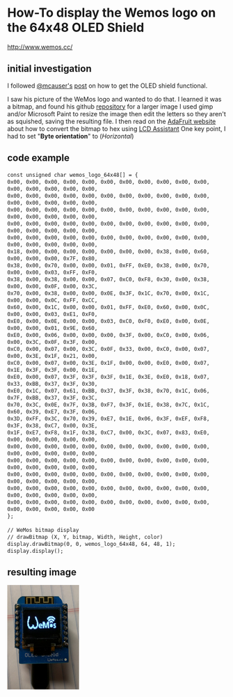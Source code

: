 # How-To display the Wemos logo on the 64x48 OLED Shield
http://www.wemos.cc/
## initial investigation
I followed [@mcauser's](http://forum.wemos.cc/user/mcauser) [post](http://forum.wemos.cc/topic/73/d1-mini-oled-shield/2) on how to get the OLED shield functional.

I saw his picture of the WeMos logo and wanted to do that.
I learned it was a bitmap, and found his github [repository](https://github.com/mcauser/WeMos-D1-mini-Nokia-5110-PCD8544/tree/master/bitmaps) for a larger image
I used gimp and/or Microsoft Paint to resize the image then edit the letters so they aren't as squished, saving the resulting file.
I then read on the [AdaFruit website](https://learn.adafruit.com/monochrome-oled-breakouts/arduino-library-and-examples) about how to convert the bitmap to hex using [LCD Assistant](http://en.radzio.dxp.pl/bitmap_converter/)
One key point, I had to set "**Byte orientation**" to (*Horizontal*)

## code example
```Arduino
const unsigned char wemos_logo_64x48[] = {
0x00, 0x00, 0x00, 0x00, 0x00, 0x00, 0x00, 0x00, 0x00, 0x00, 0x00, 0x00, 0x00, 0x00, 0x00, 0x00,
0x00, 0x00, 0x00, 0x00, 0x00, 0x00, 0x00, 0x00, 0x00, 0x00, 0x00, 0x00, 0x00, 0x00, 0x00, 0x00,
0x00, 0x00, 0x00, 0x00, 0x00, 0x00, 0x00, 0x00, 0x00, 0x00, 0x00, 0x00, 0x00, 0x00, 0x00, 0x00,
0x00, 0x00, 0x00, 0x00, 0x00, 0x00, 0x00, 0x00, 0x00, 0x00, 0x00, 0x00, 0x00, 0x00, 0x00, 0x00,
0x00, 0x00, 0x00, 0x00, 0x00, 0x00, 0x00, 0x00, 0x00, 0x00, 0x00, 0x00, 0x00, 0x00, 0x00, 0x00,
0x18, 0x00, 0x00, 0x00, 0x00, 0x00, 0x00, 0x00, 0x38, 0x00, 0x60, 0x00, 0x00, 0x00, 0x7F, 0x80,
0x38, 0x00, 0x70, 0x00, 0x00, 0x01, 0xFF, 0xE0, 0x38, 0x00, 0x70, 0x00, 0x00, 0x03, 0xFF, 0xF0,
0x38, 0x00, 0x38, 0x00, 0x00, 0x07, 0xC0, 0xF8, 0x30, 0x00, 0x38, 0x00, 0x00, 0x0F, 0x00, 0x3C,
0x70, 0x00, 0x38, 0x00, 0x00, 0x0E, 0x3F, 0x1C, 0x70, 0x00, 0x1C, 0x00, 0x00, 0x0C, 0xFF, 0xCC,
0x60, 0x00, 0x1C, 0x00, 0x00, 0x01, 0xFF, 0xE0, 0x60, 0x00, 0x0C, 0x00, 0x00, 0x03, 0xE1, 0xF0,
0xE0, 0x00, 0x0E, 0x00, 0x00, 0x03, 0xC0, 0xF0, 0xE0, 0x00, 0x0E, 0x00, 0x00, 0x01, 0x9E, 0x60,
0xE0, 0x00, 0x06, 0x00, 0x00, 0x00, 0x3F, 0x00, 0xC0, 0x00, 0x06, 0x00, 0x3C, 0x0F, 0x3F, 0x00,
0xC0, 0x00, 0x07, 0x00, 0x3C, 0x0F, 0x33, 0x00, 0xC0, 0x00, 0x07, 0x00, 0x3E, 0x1F, 0x21, 0x00,
0xC0, 0x00, 0x07, 0x00, 0x3E, 0x1F, 0x00, 0x00, 0xE0, 0x00, 0x07, 0x1E, 0x3F, 0x3F, 0x00, 0x1E,
0xE0, 0x00, 0x07, 0x3F, 0x3F, 0x3F, 0x1E, 0x3E, 0xE0, 0x18, 0x07, 0x33, 0xBB, 0x37, 0x3F, 0x30,
0xE0, 0x1C, 0x07, 0x61, 0xBB, 0x37, 0x3F, 0x38, 0x70, 0x1C, 0x06, 0x7F, 0xBB, 0x37, 0x3F, 0x3C,
0x70, 0x3C, 0x0E, 0x7F, 0x3B, 0xF7, 0x3F, 0x1E, 0x38, 0x7C, 0x1C, 0x60, 0x39, 0xE7, 0x3F, 0x06,
0x3D, 0xFF, 0x3C, 0x70, 0x39, 0xE7, 0x1E, 0x06, 0x3F, 0xEF, 0xF8, 0x3F, 0x38, 0xC7, 0x00, 0x3E,
0x1F, 0xE7, 0xF8, 0x1F, 0x38, 0xC7, 0x00, 0x3C, 0x07, 0x83, 0xE0, 0x00, 0x00, 0x00, 0x00, 0x00,
0x00, 0x00, 0x00, 0x00, 0x00, 0x00, 0x00, 0x00, 0x00, 0x00, 0x00, 0x00, 0x00, 0x00, 0x00, 0x00,
0x00, 0x00, 0x00, 0x00, 0x00, 0x00, 0x00, 0x00, 0x00, 0x00, 0x00, 0x00, 0x00, 0x00, 0x00, 0x00,
0x00, 0x00, 0x00, 0x00, 0x00, 0x00, 0x00, 0x00, 0x00, 0x00, 0x00, 0x00, 0x00, 0x00, 0x00, 0x00,
0x00, 0x00, 0x00, 0x00, 0x00, 0x00, 0x00, 0x00, 0x00, 0x00, 0x00, 0x00, 0x00, 0x00, 0x00, 0x00,
0x00, 0x00, 0x00, 0x00, 0x00, 0x00, 0x00, 0x00, 0x00, 0x00, 0x00, 0x00, 0x00, 0x00, 0x00, 0x00
};

// WeMos bitmap display
// drawBitmap (X, Y, bitmap, Width, Height, color)
display.drawBitmap(0, 0, wemos_logo_64x48, 64, 48, 1);
display.display();
```

## resulting image
![results](https://github.com/bmcdonough/Wemos-D1-mini/blob/master/examples/display-Wemos-logo/RESULTS-wemos_logo_oled.jpg "results")

